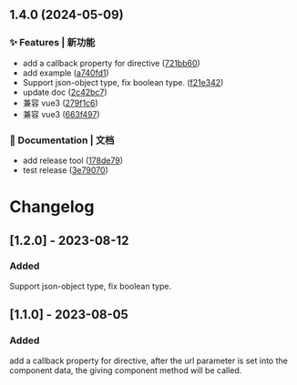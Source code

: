 

## 1.4.0 (2024-05-09)


### ✨ Features | 新功能

* add a callback property for directive ([721bb60](https://github.com/jiamingwu711/url-mapper-vue/commit/721bb608aeeedd55048317de9896cdc1d52fb2bf))
* add example ([a740fd1](https://github.com/jiamingwu711/url-mapper-vue/commit/a740fd1b9c232b8edd12170d677ceda9e3654d62))
* Support json-object type, fix boolean type. ([f21e342](https://github.com/jiamingwu711/url-mapper-vue/commit/f21e342c776deb0746c133d0b8e58c2c4f1673d3))
* update doc ([2c42bc7](https://github.com/jiamingwu711/url-mapper-vue/commit/2c42bc7b1e059766dad5e4355b74a67358ec3993))
* 兼容 vue3 ([279f1c6](https://github.com/jiamingwu711/url-mapper-vue/commit/279f1c6c1a06bbe3816682218b4ad6f9f8e6bbcc))
* 兼容 vue3 ([663f497](https://github.com/jiamingwu711/url-mapper-vue/commit/663f4972b90b472410d0e176a5a6cf2e3609a015))


### 📝 Documentation | 文档

* add release tool ([178de79](https://github.com/jiamingwu711/url-mapper-vue/commit/178de797f46cf59031845d52702af93c835fb11d))
* test release ([3e79070](https://github.com/jiamingwu711/url-mapper-vue/commit/3e79070607bfd02bd4987afd8dc81a67f188d2fe))

# Changelog


## [1.2.0] - 2023-08-12
### Added
Support json-object type, fix boolean type.

## [1.1.0] - 2023-08-05
### Added
add a callback property for directive, after the url parameter is set into the component data, the giving component method will be called.
